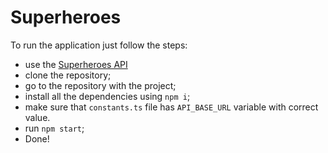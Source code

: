 # Superheroes

To run the application just follow the steps:
- use the [Superheroes API](https://github.com/rashyd-hasratov/superheroes-api)
- clone the repository;
- go to the repository with the project;
- install all the dependencies using `npm i`;
- make sure that `constants.ts` file has `API_BASE_URL` variable with correct value.
- run `npm start`;
- Done!
